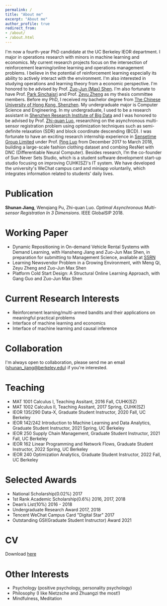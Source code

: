 ```yaml
---
permalink: /
title: "About me"
excerpt: "About me"
author_profile: true
redirect_from:
- /about/
- /about.html
---
```


I'm now a fourth-year PhD candidate at the UC Berkeley IEOR department. I major in operations research with minors in machine learning and economics. My current research projects focus on the intersection of reinforcement learning/online learning and operations management problems. I believe in the potential of reinforcement learning especially its ability to actively interact with the environment. I'm also interested in studying operations and learning theory from a economic perspective. I'm honored to be advised by Prof. [Zuo-Jun (Max) Shen](https://scholar.google.com/citations?user=XGXOxQoAAAAJ&hl=en). I'm also fortunate to have Prof. [Park Sinchaisri](https://parksinchaisri.github.io/) and Prof. [Zeyu Zheng](https://zheng.ieor.berkeley.edu/) as my thesis committee members. Before my PhD, I received my bachelor degree from [The Chinese University of Hong Kong, Shenzhen](http://www.cuhk.edu.cn/en). My undergraduate major is Computer Science and Engineering. In my undergraduate, I used to be a research assistant in [Shenzhen Research Institute of Big Data](http://www.sribd.cn/index.php/en/) and I was honored to be advised by  Prof. [Zhi-quan Luo](https://scholar.google.com/citations?user=dW3gcXoAAAAJ&hl=zh-CN), researching on the asynchronous multi-sensor registration problem using optimization techniques such as semi-definite relaxation (SDR) and block coordinate descending (BCD). I was fortunate to have an exciting research internship experience in [Sensetime Group Limited](https://www.sensetime.com/) under Prof. [Ping Luo](https://scholar.google.com.hk/citations?user=aXdjxb4AAAAJ&hl=zh-CN) from December 2017 to March 2018, building a large-scale fashion clothing dataset and combing ResNet with DNC (Differentiable Neural Computer). Besides research, I’m the co-founder of Sun Never Sets Studio, which is a student software development start-up studio focusing on improving CUHK(SZ)'s IT system. We have developed the university's WeChat campus card and miniapp voluntarily, which integrates information related to students' daily lives.

# Publication
**Shunan Jiang**, Wenqiang Pu, Zhi-quan Luo. *Optimal Asynchronous Multi-sensor Registration In 3 Dimensions*. IEEE GlobalSIP 2018.

# Working Paper
* Dynamic Repositioning in On-demand Vehicle Rental Systems with Demand Learning, with Hansheng Jiang and Zuo-Jun Max Shen, in preparation for submitting to Management Science, avaliable at [SSRN](https://papers.ssrn.com/sol3/papers.cfm?abstract_id=4275368)
* Learning Newsvendor Problem in a Growing Environment, with Meng Qi, Zeyu Zheng and Zuo-Jun Max Shen
* Platform Cold Start Design: A Structural Online Learning Approach, with Gang Guo and Zuo-Jun Max Shen

# Current Research Interests
* Reinforcement learning/multi-armed bandits and their applications on meaningful practical problems
* Interface of machine learning and economics
* Interface of machine learning and causal inference

# Collaboration
I'm always open to collaboration, please send me an email (shunan_jiang@berkeley.edu) if you're interested.

# Teaching
* MAT 1001 Calculus I, Teaching Assitant, 2016 Fall, CUHK(SZ)
* MAT 1002 Calculus II, Teaching Assitant, 2017 Spring, CUHK(SZ)
* IEOR 135/290 Data-X, Graduate Student Instructor, 2020 Fall, UC Berkeley
* IEOR 142/242 Introduction to Machine Learning and Data Analytics, Graduate Student Instructor, 2021 Spring, UC Berkeley
* IEOR 250 Supply Chain Management, Graduate Student Instructor, 2021 Fall, UC Berkeley
* IEOR 162 Linear Programming and Network Flows, Graduate Student Instructor, 2022 Spring, UC Berkeley
* IEOR 240 Optimization Analytics, Graduate Student Instructor, 2022 Fall, UC Berkeley

# Selected Awards
* National Scholarship(0.02%)   2017
* 1st Rank Academic Scholarship(0.6%)   2016, 2017, 2018
* Dean’s List(10%)   2016 - 2018
* Undergraduate Research Award   2017, 2018
* Tencent WeChat Campus Card "Digital Star"   2017
* Outstanding GSI(Graduate Student Instructor) Award 2021

# CV
Download [here](https://shunanjiang.github.io/files/shunan_cv_nov16.pdf)

# Other Interests
* Psychology (positive psychology, personality psychology)
* Philosophy (I like Nietzsche and Zhuangzi the most!)
* Mindfulness, Meditation
